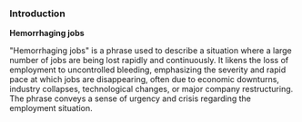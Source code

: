 
### Introduction

**Hemorrhaging jobs**

"Hemorrhaging jobs" is a phrase used to describe a situation where a large number of jobs are being lost rapidly and continuously. It likens the loss of employment to uncontrolled bleeding, emphasizing the severity and rapid pace at which jobs are disappearing, often due to economic downturns, industry collapses, technological changes, or major company restructuring. The phrase conveys a sense of urgency and crisis regarding the employment situation.
